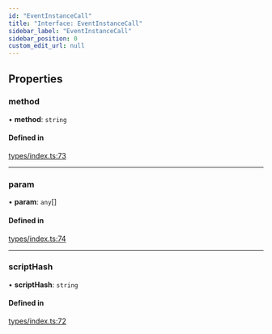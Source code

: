 ```yaml
---
id: "EventInstanceCall"
title: "Interface: EventInstanceCall"
sidebar_label: "EventInstanceCall"
sidebar_position: 0
custom_edit_url: null
---
```


## Properties

### method

• **method**: `string`

#### Defined in

[types/index.ts:73](https://github.com/CityOfZion/props/blob/40afa9e/sdk/src/types/index.ts#L73)

___

### param

• **param**: `any`[]

#### Defined in

[types/index.ts:74](https://github.com/CityOfZion/props/blob/40afa9e/sdk/src/types/index.ts#L74)

___

### scriptHash

• **scriptHash**: `string`

#### Defined in

[types/index.ts:72](https://github.com/CityOfZion/props/blob/40afa9e/sdk/src/types/index.ts#L72)
